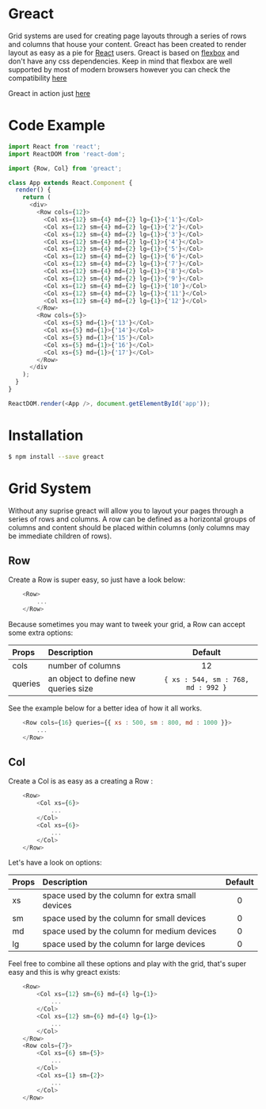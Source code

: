 # Greact

Grid systems are used for creating page layouts through a series of rows and columns that house your content. Greact has been created to render layout as easy as a pie for [React](https://facebook.github.io/react/) users.
Greact is based on [flexbox](https://developer.mozilla.org/en-US/docs/Web/CSS/CSS_Flexible_Box_Layout/Using_CSS_flexible_boxes) and don't have any css dependencies. Keep in mind that flexbox are well supported by most of modern browsers however you can check the compatibility [here](http://caniuse.com/#feat=flexbox)

Greact in action just [here](https://kncs.github.io/greact/)

# Code Example

```javascript
import React from 'react';
import ReactDOM from 'react-dom';

import {Row, Col} from 'greact';

class App extends React.Component {
  render() {
    return (
      <div>
        <Row cols={12}>
          <Col xs={12} sm={4} md={2} lg={1}>{'1'}</Col>
          <Col xs={12} sm={4} md={2} lg={1}>{'2'}</Col>
          <Col xs={12} sm={4} md={2} lg={1}>{'3'}</Col>
          <Col xs={12} sm={4} md={2} lg={1}>{'4'}</Col>
          <Col xs={12} sm={4} md={2} lg={1}>{'5'}</Col>
          <Col xs={12} sm={4} md={2} lg={1}>{'6'}</Col>
          <Col xs={12} sm={4} md={2} lg={1}>{'7'}</Col>
          <Col xs={12} sm={4} md={2} lg={1}>{'8'}</Col>
          <Col xs={12} sm={4} md={2} lg={1}>{'9'}</Col>
          <Col xs={12} sm={4} md={2} lg={1}>{'10'}</Col>
          <Col xs={12} sm={4} md={2} lg={1}>{'11'}</Col>
          <Col xs={12} sm={4} md={2} lg={1}>{'12'}</Col>
        </Row>
        <Row cols={5}>
          <Col xs={5} md={1}>{'13'}</Col>
          <Col xs={5} md={1}>{'14'}</Col>
          <Col xs={5} md={1}>{'15'}</Col>
          <Col xs={5} md={1}>{'16'}</Col>
          <Col xs={5} md={1}>{'17'}</Col>
        </Row>
      </div
    );
  }
}

ReactDOM.render(<App />, document.getElementById('app'));
```
# Installation

```bash
$ npm install --save greact
```

# Grid System

Without any suprise greact will allow you to layout your pages through a series of rows and columns. A row can be defined as a horizontal groups of columns and content should be placed within columns (only columns may be immediate children of rows).

## Row

Create a Row is super easy, so just have a look below:

```javascript
    <Row>
        ...
    </Row>
```
Because sometimes you may want to tweek your grid, a Row can accept some extra options:

|  Props    |               Description              |              Default                  |
|:----------|:---------------------------------------|:-------------------------------------:|
| cols      |  number of columns                     | 12                                    |
| queries   |  an object to define new queries size  | ```{ xs : 544, sm : 768, md : 992 }```|

See the example below for a better idea of how it all works.

```javascript
    <Row cols={16} queries={{ xs : 500, sm : 800, md : 1000 }}>
        ...
    </Row>
```

## Col

Create a Col is as easy as a creating a Row :

```javascript
    <Row>
        <Col xs={6}>
            ...
        </Col>
        <Col xs={6}>
            ...
        </Col>
    </Row>
```
Let's have a look on options:

|  Props  |                     Description                  |  Default  |
|:--------|:-------------------------------------------------|:---------:|
| xs      | space used by the column for extra small devices | 0         |
| sm      | space used by the column for small devices       | 0         |
| md      | space used by the column for medium devices      | 0         |
| lg      | space used by the column for large devices       | 0         |

Feel free to combine all these options and play with the grid, that's super easy and this is why greact exists:

```javascript
    <Row>
        <Col xs={12} sm={6} md={4} lg={1}>
            ...
        </Col>
        <Col xs={12} sm={6} md={4} lg={1}>
            ...
        </Col>
    </Row>
    <Row cols={7}>
        <Col xs={6} sm={5}>
            ...
        </Col>
        <Col xs={1} sm={2}>
            ...
        </Col>
    </Row>
```
